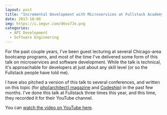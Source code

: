 ```yaml
---
layout: post
title: "Incremental Development with Microservices at Fullstack Academy"
date: 2017-10-06
img: https://i.imgur.com/d6so7Jo.png
categories:
  - API Development
  - Software Engineering
---
```

For the past couple years, I've been guest lecturing at several Chicago-area bootcamp programs, and most of the time I've delivered some form of this talk on microservices and software development. While the talk is technical, it's approachable for developers at just about any skill level (or so the Fullstack people have told me).

I have also pitched a version of this talk to several conferences, and written on this topic (for [php[architect] magazine](https://www.karllhughes.com/posts/php-architect-9-2017) and [Codeship](https://www.karllhughes.com/posts/incremental-development-codeship)) in the past few months. I've done this talk at Fullstack three times this year, and this time, they recorded it for their YouTube channel.

You can [watch the video on YouTube here](https://www.youtube.com/watch?v=Q8iqzB0za6A).
